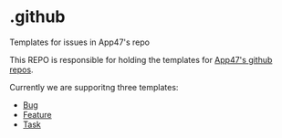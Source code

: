 # .github
Templates for issues in App47's repo

This REPO is responsible for holding the templates for [App47's github repos](https://github.com/orgs/App47/repositories).

Currently we are supporitng three templates:
* [Bug](.github/ISSUE_TEMPLATE/bug_report.md)
* [Feature](.github/ISSUE_TEMPLATE/feature_request.md)
* [Task](.github/ISSUE_TEMPLATE/task.md)
